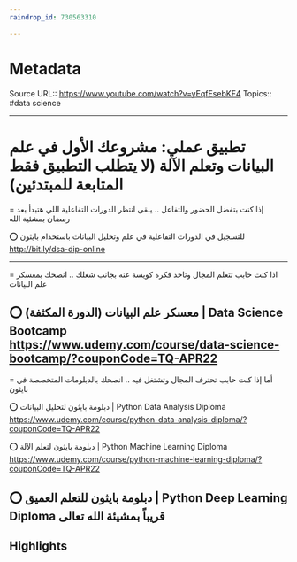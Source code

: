 ```yaml
---
raindrop_id: 730563310

---
```


# Metadata
Source URL:: https://www.youtube.com/watch?v=yEqfEsebKF4
Topics:: #data science

---
# تطبيق عملي: مشروعك الأول في علم البيانات وتعلم الآلة (لا يتطلب التطبيق فقط المتابعة للمبتدئين)

= إذا كنت بتفضل الحضور والتفاعل .. يبقى انتظر الدورات التفاعلية اللي هتبدأ بعد رمضان بمشئية الله

⭕ للتسجيل في الدورات التفاعلية في علم وتحليل البيانات باستخدام بايثون
http://bit.ly/dsa-dip-online

-----
= اذا كنت حابب تتعلم المجال وتاخد فكرة كويسة عنه بجانب شغلك .. انصحك بمعسكر علم البيانات

⭕ معسكر علم البيانات (الدورة المكثفة) | Data Science Bootcamp
https://www.udemy.com/course/data-science-bootcamp/?couponCode=TQ-APR22
-----

= أما إذا كنت حابب تحترف المجال وتشتغل فيه .. انصحك بالدبلومات المتخصصة في بايثون

⭕ دبلومة بايثون لتحليل البيانات | Python Data Analysis Diploma
https://www.udemy.com/course/python-data-analysis-diploma/?couponCode=TQ-APR22

⭕ دبلومة بايثون لتعلم الآلة | Python Machine Learning Diploma
https://www.udemy.com/course/python-machine-learning-diploma/?couponCode=TQ-APR22

⭕ دبلومة بايثون للتعلم العميق | Python Deep Learning Diploma
قريباً بمشيئة الله تعالى
-----

## Highlights
